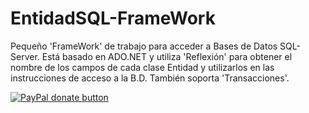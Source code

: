 # EntidadSQL-FrameWork
Pequeño 'FrameWork' de trabajo para acceder a Bases de Datos SQL-Server. Está basado en ADO.NET y utiliza 'Reflexión' para obtener el nombre de los campos de cada clase Entidad y utilizarlos en las instrucciones de acceso a la B.D. También soporta 'Transacciones'.

<span><a href="https://miPagina" title="Donate to this project using Paypal"><img src="https://img.shields.io/badge/paypal-donate-yellow.svg" alt="PayPal donate button" /></a></span>

